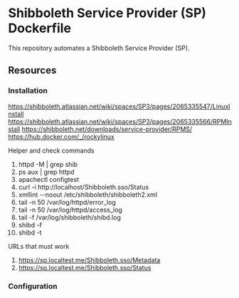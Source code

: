 # Shibboleth Service Provider (SP) Dockerfile
This repository automates a Shibboleth Service Provider (SP).

## Resources

### Installation
https://shibboleth.atlassian.net/wiki/spaces/SP3/pages/2065335547/LinuxInstall
https://shibboleth.atlassian.net/wiki/spaces/SP3/pages/2065335566/RPMInstall
https://shibboleth.net/downloads/service-provider/RPMS/
https://hub.docker.com/_/rockylinux


Helper and check commands
1. httpd -M | grep shib
1. ps aux | grep httpd
1. apachectl configtest
1. curl -i http://localhost/Shibboleth.sso/Status
1. xmllint --noout /etc/shibboleth/shibboleth2.xml
1. tail -n 50 /var/log/httpd/error_log
1. tail -n 50 /var/log/httpd/access_log
1. tail -f /var/log/shibboleth/shibd.log
1. shibd -f
1. shibd -t

URLs that must work
1. https://sp.localtest.me/Shibboleth.sso/Metadata
1. https://sp.localtest.me/Shibboleth.sso/Status


### Configuration
